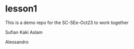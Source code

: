 # lesson1
This is a demo repo for the SC-SEe-Oct23 to work together



Sufian Kaki Aslam

Alessandro
